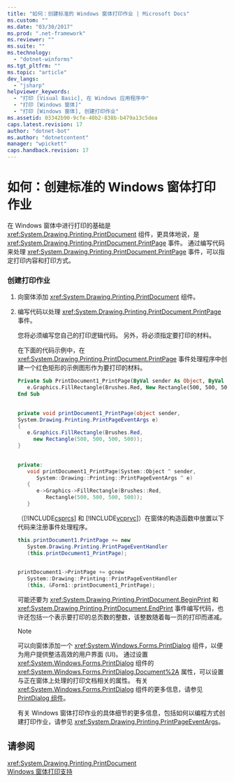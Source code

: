 ```yaml
---
title: "如何：创建标准的 Windows 窗体打印作业 | Microsoft Docs"
ms.custom: ""
ms.date: "03/30/2017"
ms.prod: ".net-framework"
ms.reviewer: ""
ms.suite: ""
ms.technology: 
  - "dotnet-winforms"
ms.tgt_pltfrm: ""
ms.topic: "article"
dev_langs: 
  - "jsharp"
helpviewer_keywords: 
  - "打印 [Visual Basic], 在 Windows 应用程序中"
  - "打印 [Windows 窗体]"
  - "打印 [Windows 窗体], 创建打印作业"
ms.assetid: 03342b90-9cfe-40b2-838b-b479a13c5dea
caps.latest.revision: 17
author: "dotnet-bot"
ms.author: "dotnetcontent"
manager: "wpickett"
caps.handback.revision: 17
---
```

# 如何：创建标准的 Windows 窗体打印作业
在 Windows 窗体中进行打印的基础是 <xref:System.Drawing.Printing.PrintDocument> 组件，更具体地说，是 <xref:System.Drawing.Printing.PrintDocument.PrintPage> 事件。  通过编写代码来处理 <xref:System.Drawing.Printing.PrintDocument.PrintPage> 事件，可以指定打印内容和打印方式。  
  
### 创建打印作业  
  
1.  向窗体添加 <xref:System.Drawing.Printing.PrintDocument> 组件。  
  
2.  编写代码以处理 <xref:System.Drawing.Printing.PrintDocument.PrintPage> 事件。  
  
     您将必须编写您自己的打印逻辑代码。  另外，将必须指定要打印的材料。  
  
     在下面的代码示例中，在 <xref:System.Drawing.Printing.PrintDocument.PrintPage> 事件处理程序中创建一个红色矩形的示例图形作为要打印的材料。  
  
    ```vb  
    Private Sub PrintDocument1_PrintPage(ByVal sender As Object, ByVal e As System.Drawing.Printing.PrintPageEventArgs) Handles PrintDocument1.PrintPage  
       e.Graphics.FillRectangle(Brushes.Red, New Rectangle(500, 500, 500, 500))  
    End Sub  
  
    ```  
  
    ```csharp  
    private void printDocument1_PrintPage(object sender,   
    System.Drawing.Printing.PrintPageEventArgs e)  
    {  
       e.Graphics.FillRectangle(Brushes.Red,   
         new Rectangle(500, 500, 500, 500));  
    }  
  
    ```  
  
    ```cpp  
    private:  
       void printDocument1_PrintPage(System::Object ^ sender,  
          System::Drawing::Printing::PrintPageEventArgs ^ e)  
       {  
          e->Graphics->FillRectangle(Brushes::Red,  
             Rectangle(500, 500, 500, 500));  
       }  
    ```  
  
     （[!INCLUDE[csprcs](../../../../includes/csprcs-md.md)] 和 [!INCLUDE[vcprvc](../../../../includes/vcprvc-md.md)]）在窗体的构造函数中放置以下代码来注册事件处理程序。  
  
    ```csharp  
    this.printDocument1.PrintPage += new  
       System.Drawing.Printing.PrintPageEventHandler  
       (this.printDocument1_PrintPage);  
  
    ```  
  
    ```cpp  
    printDocument1->PrintPage += gcnew  
       System::Drawing::Printing::PrintPageEventHandler  
       (this, &Form1::printDocument1_PrintPage);  
    ```  
  
     可能还要为 <xref:System.Drawing.Printing.PrintDocument.BeginPrint> 和 <xref:System.Drawing.Printing.PrintDocument.EndPrint> 事件编写代码，也许还包括一个表示要打印的总页数的整数，该整数随着每一页的打印而递减。  
  
    > [!NOTE]
    >  可以向窗体添加一个 <xref:System.Windows.Forms.PrintDialog> 组件，以便为用户提供整洁高效的用户界面 \(UI\)。  通过设置 <xref:System.Windows.Forms.PrintDialog> 组件的 <xref:System.Windows.Forms.PrintDialog.Document%2A> 属性，可以设置与正在窗体上处理的打印文档相关的属性。  有关 <xref:System.Windows.Forms.PrintDialog> 组件的更多信息，请参见 [PrintDialog 组件](../../../../docs/framework/winforms/controls/printdialog-component-windows-forms.md)。  
  
     有关 Windows 窗体打印作业的具体细节的更多信息，包括如何以编程方式创建打印作业，请参见 <xref:System.Drawing.Printing.PrintPageEventArgs>。  
  
## 请参阅  
 <xref:System.Drawing.Printing.PrintDocument>   
 [Windows 窗体打印支持](../../../../docs/framework/winforms/advanced/windows-forms-print-support.md)